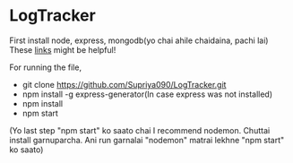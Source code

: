 # LogTracker

First install node, express, mongodb(yo chai ahile chaidaina, pachi lai)
These [links](https://docs.google.com/document/d/1wFzZvV80_edrKhkhmSEIkArUP7TZeEpteUr8y3tbejI/edit?ts=5f8d5932) might be helpful!

For running the file,

- git clone https://github.com/Supriya090/LogTracker.git
- npm install -g express-generator(In case express was not installed)
- npm install
- npm start

(Yo last step "npm start" ko saato chai I recommend nodemon. Chuttai install garnuparcha. Ani run garnalai "nodemon" matrai lekhne "npm start" ko saato)

